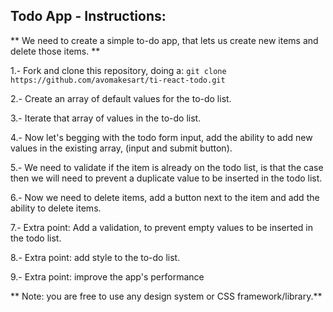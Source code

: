 ## Todo App - Instructions:
 **  We need to create a simple to-do app, that lets us create new items and delete those items.
 **

 1.- Fork and clone this repository, doing a: `git clone https://github.com/avomakesart/ti-react-todo.git`
 
 2.- Create an array of default values for the to-do list.
 
 3.- Iterate that array of values in the to-do list.
 
 4.- Now let's begging with the todo form input, add the ability to add new values in the existing array, (input and submit button).
 
 5.- We need to validate if the item is already on the todo list, is that the case then we will need to prevent a duplicate value to be inserted in the todo list.
 
 6.- Now we need to delete items, add a button next to the item and add the ability to delete items.
 
 7.- Extra point: Add a validation, to prevent empty values to be inserted in the todo list.
 
 8.- Extra point: add style to the to-do list.
 
 9.- Extra point: improve the app's performance
 
 
 ** Note: you are free to use any design system or CSS framework/library.**
